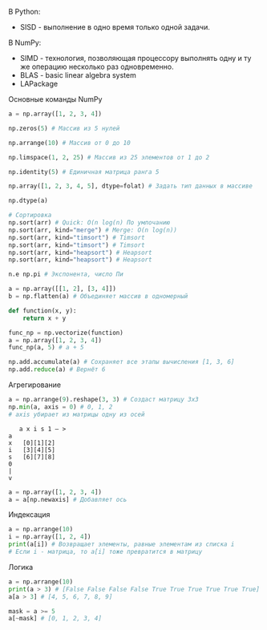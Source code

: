 
В Python:
- SISD - выполнение в одно время только одной задачи. 

В NumPy:
- SIMD - технология, позволяющая процессору выполнять одну и ту же операцию несколько раз одновременно.
- BLAS - basic linear algebra system
- LAPackage

Основные команды NumPy
```python
a = np.array([1, 2, 3, 4])

np.zeros(5) # Массив из 5 нулей

np.arrange(10) # Массив от 0 до 10

np.limspace(1, 2, 25) # Массив из 25 элементов от 1 до 2

np.identity(5) # Единичная матрица ранга 5

np.array([1, 2, 3, 4, 5], dtype=folat) # Задать тип данных в массиве

np.dtype(a)

# Сортировка
np.sort(arr) # Quick: O(n log(n) По умлочанию
np.sort(arr, kind="merge") # Merge: O(n log(n))
np.sort(arr, kind="timsort") # Timsort
np.sort(arr, kind="timsort") # Timsort
np.sort(arr, kind="heapsort") # Heapsort
np.sort(arr, kind="heapsort") # Heapsort

n.e np.pi # Экспонента, число Пи

a = np.array([[1, 2], [3, 4]])
b = np.flatten(a) # Объединяет массив в одномерный

def function(x, y):
	return x + y

func_np = np.vectorize(function)
a = np.array([1, 2, 3, 4])
func_np(a, 5) # a + 5

np.add.accumulate(a) # Сохраняет все этапы вычисления [1, 3, 6]
np.add.reduce(a) # Вернёт 6
```

Агрегирование
```python
a = np.arrange(9).reshape(3, 3) # Создаст матрицу 3x3
np.min(a, axis = 0) # 0, 1, 2
# axis убирает из матрицы одну из осей
```
```
   a x i s 1 – >
a
x   [0][1][2]
i   [3][4][5]
s   [6][7][8]
0
|
v
```
```python
a = np.array([1, 2, 3, 4])
a = a[np.newaxis] # Добавляет ось
```

Индексация
```python
a = np.arrange(10)
i = np.array([1, 2, 4])
print(a[i]) # Возвращает элементы, равные элементам из списка i
# Если i - матрица, то a[i] тоже превратится в матрицу
```

Логика
```python
a = np.arrange(10)
print(a > 3) # [False False False False True True True True True True]
a[a > 3] # [4, 5, 6, 7, 8, 9]

mask = a >= 5
a[~mask] # [0, 1, 2, 3, 4]
```
